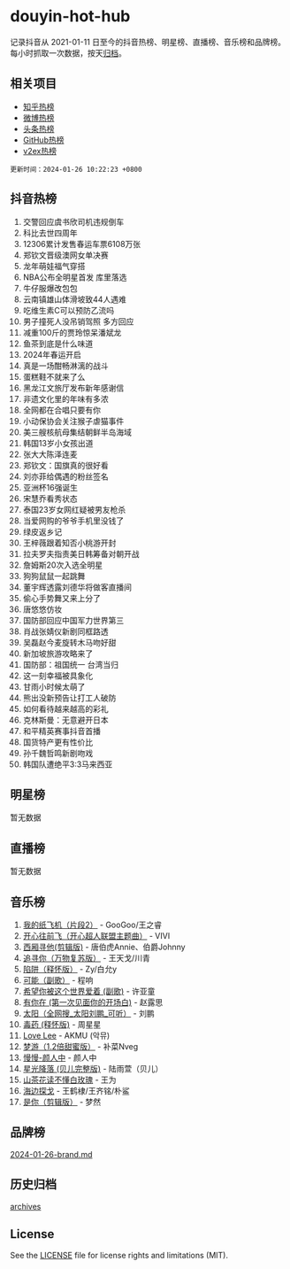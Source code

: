 # douyin-hot-hub

记录抖音从 2021-01-11 日至今的抖音热榜、明星榜、直播榜、音乐榜和品牌榜。每小时抓取一次数据，按天[归档](archives)。

## 相关项目

- [知乎热榜](https://github.com/lonnyzhang423/zhihu-hot-hub)
- [微博热榜](https://github.com/lonnyzhang423/weibo-hot-hub)
- [头条热榜](https://github.com/lonnyzhang423/toutiao-hot-hub)
- [GitHub热榜](https://github.com/lonnyzhang423/github-hot-hub)
- [v2ex热榜](https://github.com/lonnyzhang423/v2ex-hot-hub)


`更新时间：2024-01-26 10:22:23 +0800`

## 抖音热榜

1. 交警回应虞书欣司机违规倒车
1. 科比去世四周年
1. 12306累计发售春运车票6108万张
1. 郑钦文晋级澳网女单决赛
1. 龙年萌娃福气穿搭
1. NBA公布全明星首发 库里落选
1. 牛仔服爆改包包
1. 云南镇雄山体滑坡致44人遇难
1. 吃维生素C可以预防乙流吗
1. 男子撞死人没吊销驾照 多方回应
1. 减重100斤的贾玲惊呆潘斌龙
1. 鱼茶到底是什么味道
1. 2024年春运开启
1. 真是一场酣畅淋漓的战斗
1. 蛋糕鞋不就来了么
1. 黑龙江文旅厅发布新年感谢信
1. 非遗文化里的年味有多浓
1. 全网都在合唱只要有你
1. 小动保协会关注猴子虐猫事件
1. 美三艘核航母集结朝鲜半岛海域
1. 韩国13岁小女孩出道
1. 张大大陈泽连麦
1. 郑钦文：国旗真的很好看
1. 刘亦菲给偶遇的粉丝签名
1. 亚洲杯16强诞生
1. 宋慧乔看秀状态
1. 泰国23岁女网红疑被男友枪杀
1. 当爱网购的爷爷手机里没钱了
1. 绿皮返乡记
1. 王梓薇跟着知否小桃游开封
1. 拉夫罗夫指责美日韩筹备对朝开战
1. 詹姆斯20次入选全明星
1. 狗狗鼠鼠一起跳舞
1. 董宇辉透露刘德华将做客直播间
1. 偷心手势舞又来上分了
1. 唐悠悠仿妆
1. 国防部回应中国军力世界第三
1. 肖战张婧仪新剧同框路透
1. 吴磊赵今麦旋转木马吻好甜
1. 新加坡旅游攻略来了
1. 国防部：祖国统一 台湾当归
1. 这一刻幸福被具象化
1. 甘雨小时候太萌了
1. 熊出没新预告让打工人破防
1. 如何看待越来越高的彩礼
1. 克林斯曼：无意避开日本
1. 和平精英赛事抖音首播
1. 国货特产更有性价比
1. 孙千魏哲鸣新剧吻戏
1. 韩国队遭绝平3:3马来西亚

## 明星榜

暂无数据

## 直播榜

暂无数据

## 音乐榜

1. [我的纸飞机（片段2）](https://sf6-cdn-tos.douyinstatic.com/obj/tos-cn-ve-2774/oM2ZrKcg2CD5AeRB2gkeXOFB1IxAGJdZPazYHf) - GooGoo/王之睿
1. [开心往前飞（开心超人联盟主题曲）](https://sf86-cdn-tos.douyinstatic.com/obj/tos-cn-ve-2774/9d8fb7c82cf1421fb93a9fe925275e0a) - VIVI
1. [西厢寻他(剪辑版)](https://sf3-cdn-tos.douyinstatic.com/obj/tos-cn-ve-2774/oUsAVfAQKlRNxEv5qxvIB8o5qmIWUcXbzJKJhw) - 唐伯虎Annie、伯爵Johnny
1. [追寻你（万物复苏版）](https://sf86-cdn-tos.douyinstatic.com/obj/tos-cn-ve-2774/oYeAZJsbjIDit9APmBg8u6uDUQnHmoCf3gbo74) - 王天戈/川青
1. [陷阱（释怀版）](https://sf3-cdn-tos.douyinstatic.com/obj/tos-cn-ve-2774/oE8C21LeZrzKLDFfQYgMzx4GAIHageG5IzayY7) - Zy/白允y
1. [可能（副歌）](https://sf3-cdn-tos.douyinstatic.com/obj/tos-cn-ve-2774/cde1731888894259b333569393c2fb51) - 程响
1. [希望你被这个世界爱着 (副歌)](https://sf86-cdn-tos.douyinstatic.com/obj/tos-cn-ve-2774/oUHCmWQfZlE3QQBKBeD8rCFLpJzPgCpImhsxMt) - 许亚童
1. [有你在 (第一次见面你的开场白)](https://sf86-cdn-tos.douyinstatic.com/obj/tos-cn-ve-2774/oAthrQ3ClJBfI57uBoFEgNDYtNCZ0TSYQQfxQ0) - 赵露思
1. [太阳（全网搜_太阳刘鹏_可听）](https://sf86-cdn-tos.douyinstatic.com/obj/tos-cn-ve-2774/ogWbyIQnlBFImVbeDocRdCIYtBHlbJXgfZMvgz) - 刘鹏
1. [毒药 (释怀版)](https://sf86-cdn-tos.douyinstatic.com/obj/tos-cn-ve-2774/oYILMEAzspdZBIzy4frJNB8ZHPHWAhiwowd4Ad) - 周星星
1. [Love Lee](https://sf3-cdn-tos.douyinstatic.com/obj/tos-cn-ve-2774/o05GbkJGbCBTdDnMtB0fwOYgkeZp23vrWQDQBS) - AKMU (악뮤)
1. [梦游（1.2倍甜蜜版）](https://sf86-cdn-tos.douyinstatic.com/obj/tos-cn-ve-2774/o4gyAUm8hwufoEABmwVIiQtHsFuGzAEEWtNMzo) - 补菜Nveg
1. [慢慢-颜人中](https://sf86-cdn-tos.douyinstatic.com/obj/tos-cn-ve-2774/ocjHNfBXdBxQNC8ZGAeoLMFTUgtBg8bkExunDC) - 颜人中
1. [星光降落 (贝儿完整版)](https://sf3-cdn-tos.douyinstatic.com/obj/tos-cn-ve-2774/okwB9hAwyAtsFFkFBzAX1hOOfQuIoMNs0W2Mwr) - 陆雨萱（贝儿）
1. [山茶花读不懂白玫瑰](https://sf86-cdn-tos.douyinstatic.com/obj/tos-cn-ve-2774/osfn8B7DktrRHEPJgPCfDbw7QDQEkwC16BxZg9) - 王为
1. [海边探戈](https://sf3-cdn-tos.douyinstatic.com/obj/tos-cn-ve-2774/os9gE0VQCGqt6VQkZDyBBYvfSDY0QFe3vVmubn) - 王鹤棣/王齐铭/朴鲨
1. [是你（剪辑版）](https://sf86-cdn-tos.douyinstatic.com/obj/tos-cn-ve-2774/46019dae783c4c969944217fe1cfafc4) - 梦然

## 品牌榜

[2024-01-26-brand.md](archives/2024-01-26-brand.md)

## 历史归档

[archives](archives)

## License

See the [LICENSE](LICENSE) file for license rights and limitations (MIT).
